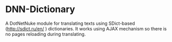 # DNN-Dictionary
A DotNetNuke module for translating texts using SDict-based (http://sdict.ru/en/ ) dictionaries. It works using AJAX mechanism so there is no pages reloading during translating.
